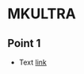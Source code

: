 # MKULTRA
## Point 1
- Text [link](https://www.nytimes.com/packages/pdf/national/13inmate_ProjectMKULTRA.pdf)


